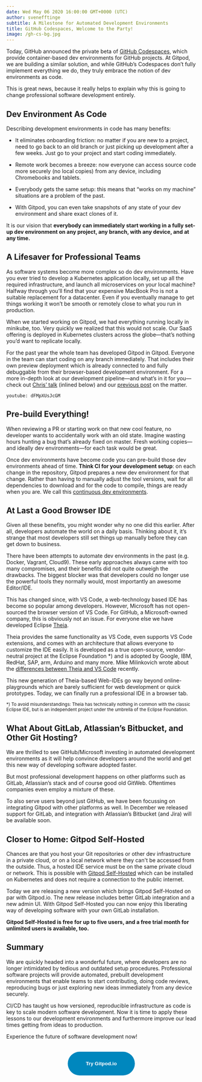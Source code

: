 ```yaml
---
date: Wed May 06 2020 16:00:00 GMT+0000 (UTC)
author: svenefftinge
subtitle: A Milestone for Automated Development Environments
title: GitHub Codespaces, Welcome to the Party!
image: /gh-cs-bg.jpg
---
```

Today, GitHub announced the private beta of [GitHub Codespaces](https://github.com/features/codespaces), which provide container-based dev environments for GitHub projects. At Gitpod, we are building a similar solution, and while GitHub’s Codespaces don’t fully implement everything we do, they truly embrace the notion of dev environments as code.

This is great news, because it really helps to explain why this is going to change professional software development entirely.

<h2 class="h3">Dev Environment As Code</h2>

Describing development environments in code has many benefits:

- It eliminates onboarding friction: no matter if you are new to a project, need to go back to an old branch or just picking up development after a few weeks. Just go to your project and start coding immediately.

- Remote work becomes a breeze: now everyone can access source code more securely (no local copies) from any device, including Chromebooks and tablets.

- Everybody gets the same setup: this means that “works on my machine” situations are a problem of the past.

- With Gitpod, you can even take snapshots of any state of your dev environment and share exact clones of it.

It is our vision that **everybody can immediately start working in a fully set-up dev environment on any project, any branch, with any device, and at any time.**

<h2 class="h3">A Lifesaver for Professional Teams</h2>

As software systems become more complex so do dev environments. Have you ever tried to develop a Kubernetes application locally, set up all the required infrastructure, and launch all microservices on your local machine? Halfway through you’ll find that your expensive MacBook Pro is not a suitable replacement for a datacenter. Even if you eventually manage to get things working it won’t be smooth or remotely close to what you run in production.

When we started working on Gitpod, we had everything running locally in minikube, too. Very quickly we realized that this would not scale. Our SaaS offering is deployed in Kubernetes clusters across the globe—that’s nothing you’d want to replicate locally.

For the past year the whole team has developed Gitpod in Gitpod. Everyone in the team can start coding on any branch immediately. That includes their own preview deployment which is already connected to and fully debuggable from their browser-based development environment. For a more in-depth look at our development pipeline—and what’s in it for you—check out [Chris’ talk](https://www.youtube.com/watch?v=dFMpXUsJcGM) (inlined below) and our [previous post](https://www.freecodecamp.org/news/developing-kubernetes-applications-with-joy/) on the matter.

`youtube: dFMpXUsJcGM`

<h2 class="h3">Pre-build Everything!</h2>

When reviewing a PR or starting work on that new cool feature, no developer wants to accidentally work with an old state. Imagine wasting hours hunting a bug that’s already fixed on master. Fresh working copies—and ideally dev environments—for each task would be great.

Once dev environments have become code you can pre-build those dev environments ahead of time. **Think CI for your development setup**: on each change in the repository, Gitpod prepares a new dev environment for that change. Rather than having to manually adjust the tool versions, wait for all dependencies to download and for the code to compile, things are ready when you are. We call this [continuous dev environments](/blog/continuous-dev-environment-in-devops/).

<h2 class="h3">At Last a Good Browser IDE</h2>

Given all these benefits, you might wonder why no one did this earlier. After all, developers automate the world on a daily basis. Thinking about it, it’s strange that most developers still set things up manually before they can get down to business.

There have been attempts to automate dev environments in the past (e.g. Docker, Vagrant, Cloud9). These early approaches always came with too many compromises, and their benefits did not quite outweigh the drawbacks. The biggest blocker was that developers could no longer use the powerful tools they normally would, most importantly an awesome Editor/IDE.

This has changed since, with VS Code, a web-technology based IDE has become so popular among developers. However, Microsoft has not open-sourced the browser version of VS Code. For GitHub, a Microsoft-owned company, this is obviously not an issue. For everyone else we have developed Eclipse [Theia](https://dev.to/svenefftinge/theia-1-0-finally-a-good-browser-ide-3ok0).

Theia provides the same functionality as VS Code, even supports VS Code extensions, and comes with an architecture that allows everyone to customize the IDE easily. It is developed as a true open-source, vendor-neutral project at the Eclipse Foundation *) and is adopted by Google, IBM, RedHat, SAP, arm, Arduino and many more. Mike Milinkovich wrote about the [differences between Theia and VS Code](https://blogs.eclipse.org/post/mike-milinkovich/eclipse-theia-and-vs-code-differences-explained) recently.

This new generation of Theia-based Web-IDEs go way beyond online-playgrounds which are barely sufficient for web development or quick prototypes. Today, we can finally run a professional IDE in a browser tab.

<sub>*) To avoid misunderstandings: Theia has technically nothing in common with the classic Eclipse IDE, but is an independent project under the umbrella of the Eclipse Foundation.</sub>


<h2 class="h3">What About GitLab, Atlassian’s Bitbucket, and Other Git Hosting?</h2>

We are thrilled to see GitHub/Microsoft investing in automated development environments as it will help convince developers around the world and get this new way of developing software adopted faster.

But most professional development happens on other platforms such as GitLab, Atlassian’s stack and of course good old GitWeb. Oftentimes companies even employ a mixture of these.

To also serve users beyond just GitHub, we have been focussing on integrating Gitpod with other platforms as well. In December we released support for GitLab, and integration with Atlassian’s Bitbucket (and Jira) will be available soon.

<h2 class="h3">Closer to Home: Gitpod Self-Hosted</h2>

Chances are that you host your Git repositories or other dev infrastructure in a private cloud, or on a local network where they can't be accessed from the outside. Thus, a hosted IDE service must be on the same private cloud or network. This is possible with [Gitpod Self-Hosted](/self-hosted/) which can be installed on Kubernetes and does not require a connection to the public internet.

Today we are releasing a new version which brings Gitpod Self-Hosted on par with Gitpod.io. The new release includes better GitLab integration and a new admin UI. With Gitpod Self-Hosted you can now enjoy this liberating way of developing software with your own GitLab installation.

**Gitpod Self-Hosted is free for up to five users, and a free trial month for unlimited users is available, too.**

<h2 class="h3">Summary</h2>

We are quickly headed into a wonderful future, where developers are no longer intimidated by tedious and outdated setup procedures. Professional software projects will provide automated, prebuilt development environments that enable teams to start contributing, doing code reviews, reproducing bugs or just exploring new ideas immediately from any device securely.

CI/CD has taught us how versioned, reproducible infrastructure as code is key to scale modern software development. Now it is time to apply these lessons to our development environments and furthermore improve our lead times getting from ideas to production.

Experience the future of software development now!

<div style="text-align: center; margin: 2rem;">
    <a href="https://www.gitpod.io/">
        <button style="cursor: pointer; border: none; padding: 1.5rem 3rem; border-radius: 100px; background-color: #0087BE; color: white; font-weight: 600">Try Gitpod.io</button>
    </a>
</div>
